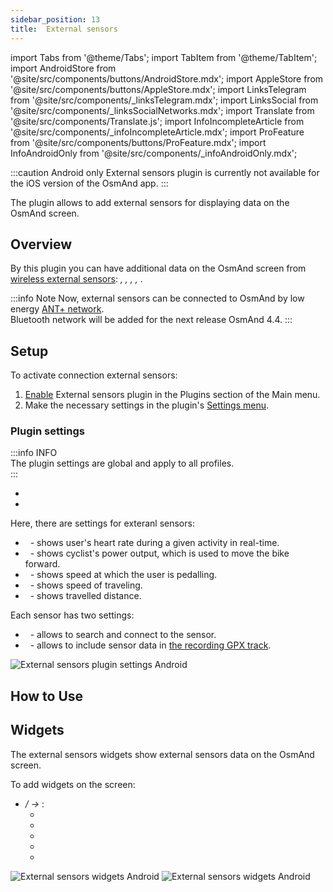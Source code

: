 ```yaml
---
sidebar_position: 13
title:  External sensors
---
```


import Tabs from '@theme/Tabs';
import TabItem from '@theme/TabItem';
import AndroidStore from '@site/src/components/buttons/AndroidStore.mdx';
import AppleStore from '@site/src/components/buttons/AppleStore.mdx';
import LinksTelegram from '@site/src/components/_linksTelegram.mdx';
import LinksSocial from '@site/src/components/_linksSocialNetworks.mdx';
import Translate from '@site/src/components/Translate.js';
import InfoIncompleteArticle from '@site/src/components/_infoIncompleteArticle.mdx';
import ProFeature from '@site/src/components/buttons/ProFeature.mdx';
import InfoAndroidOnly from '@site/src/components/_infoAndroidOnly.mdx';

<InfoIncompleteArticle/>

:::caution Android only
External sensors plugin is currently not available for the iOS version of the OsmAnd app.
:::

The plugin allows to add external sensors for displaying data on the OsmAnd screen.

## Overview

By this plugin you can have additional data on the OsmAnd screen from [wireless external sensors](https://en.wikipedia.org/wiki/Wireless_sensor_network): _<Translate android="true" ids="map_widget_ant_heart_rate"/>, <Translate android="true" ids="map_widget_ant_bicycle_power"/>, <Translate android="true" ids="map_widget_ant_bicycle_cadence"/>, <Translate android="true" ids="map_widget_ant_bicycle_speed"/>, <Translate android="true" ids="map_widget_ant_bicycle_dist"/>_.

:::info Note
Now, external sensors can be connected to OsmAnd by low energy [ANT+ network](https://en.wikipedia.org/wiki/ANT_(network)).  
Bluetooth network will be added for the next release OsmAnd 4.4.
:::

## Setup 

To activate connection external sensors: 
   
1. [Enable](../plugins/index.md#enable--disable) External sensors plugin in the Plugins section of the Main menu.    
2. Make the necessary settings in the plugin's [Settings menu](#plugin-settings).


### Plugin settings

:::info INFO  
The plugin settings are global and apply to all profiles.  
:::


- *<Translate android="true" ids="shared_string_menu,plugin_settings,external_sensors_plugin_name"/>* 
- *<Translate android="true" ids="shared_string_menu,configure_profile,plugins_settings,external_sensors_plugin_name"/>* 

Here, there are settings for exteranl sensors:
- &nbsp;_<Translate android="true" ids="map_widget_ant_heart_rate"/>_ - shows user's heart rate during a given activity in real-time.
- &nbsp;_<Translate android="true" ids="map_widget_ant_bicycle_power"/>_ - shows cyclist's power output, which is used to move the bike forward.
- &nbsp;_<Translate android="true" ids="map_widget_ant_bicycle_cadence"/>_ - shows speed at which the user is pedalling.
- &nbsp;_<Translate android="true" ids="map_widget_ant_bicycle_speed"/>_ - shows speed of traveling.
- &nbsp;_<Translate android="true" ids="map_widget_ant_bicycle_dist"/>_ - shows travelled distance.

Each sensor has two settings:
- &nbsp;_<Translate android="true" ids="ant_read_data"/>_ - allows to search and connect to the sensor.
- &nbsp;_<Translate android="true" ids="ant_write_to_gpx"/>_ - allows to include sensor data in [the recording GPX track](../plugins/trip-recording.md).

![External sensors plugin settings Android](@site/static/img/plugins/sensors/ant_settings_android.png)




## How to Use




## Widgets

The external sensors widgets show external sensors data on the OsmAnd screen. 

<!-- The Parking widget is added automatically to widgets list when you enable the Parking plugin. Before setting up a parking spot, make sure the widget is on the screen, and if not, add it in the Configure Screen menu. The Parking widget will help you quickly find a parking spot on the map.-->


<!--You can add or delete the Parking widget by following this path:-->
To add widgets on the screen:
- *<Translate android="true" ids="shared_string_menu,layer_map_appearance,map_widget_left"/> /<Translate android="true" ids="map_widget_right"/> → <Translate android="true" ids="external_sensor_widgets"/>*:
   - &nbsp;_<Translate android="true" ids="map_widget_ant_heart_rate"/>_
   - &nbsp;_<Translate android="true" ids="map_widget_ant_bicycle_power"/>_
   - &nbsp;_<Translate android="true" ids="map_widget_ant_bicycle_cadence"/>_
   - &nbsp;_<Translate android="true" ids="map_widget_ant_bicycle_speed"/>_
   - &nbsp;_<Translate android="true" ids="map_widget_ant_bicycle_dist"/>_

![External sensors widgets Android](@site/static/img/plugins/sensors/ant_widgets_android.png) ![External sensors widgets Android](@site/static/img/plugins/sensors/ant_widgets_1_android.png)
 


